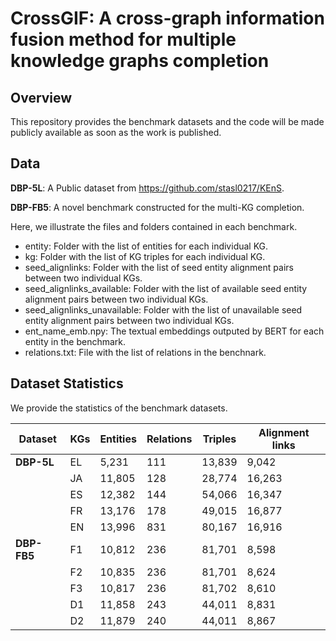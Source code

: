 # CrossGIF: A cross-graph information fusion method for multiple knowledge graphs completion

## Overview
This repository provides the benchmark datasets and the code will be made publicly available as soon as the work is published.

## Data 

**DBP-5L**:  A Public dataset from  https://github.com/stasl0217/KEnS.

**DBP-FB5**: A novel benchmark constructed for the multi-KG completion. 

Here, we illustrate the files and folders contained in each benchmark. 

- entity: Folder with the list of entities for each individual KG.
- kg: Folder with the list of KG triples for each individual KG.
- seed_alignlinks: Folder with the list of seed entity alignment pairs between two individual KGs. 
- seed_alignlinks_available: Folder with the list of available seed entity alignment pairs between two individual KGs. 
- seed_alignlinks_unavailable: Folder with the list of unavailable seed entity alignment pairs between two individual KGs. 
- ent_name_emb.npy: The textual embeddings outputed by BERT for each entity in the benchmark. 
- relations.txt: File with the list of relations in the benchnark.



## Dataset Statistics

We provide the statistics of the benchmark datasets.

| Dataset  | KGs | Entities | Relations | Triples | Alignment links |
|----------|-----|----------|-----------|---------|-----------------|
| **DBP-5L** | EL | 5,231  | 111 | 13,839  | 9,042  |
|          | JA | 11,805 | 128 | 28,774  | 16,263 |
|          | ES | 12,382 | 144 | 54,066  | 16,347 |
|          | FR | 13,176 | 178 | 49,015  | 16,877 |
|          | EN | 13,996 | 831 | 80,167  | 16,916 |
| **DBP-FB5** | F1 | 10,812 | 236 | 81,701  | 8,598  |
|          | F2 | 10,835 | 236 | 81,701  | 8,624  |
|          | F3 | 10,817 | 236 | 81,702  | 8,610  |
|          | D1 | 11,858 | 243 | 44,011  | 8,831  |
|          | D2 | 11,879 | 240 | 44,011  | 8,867  |






